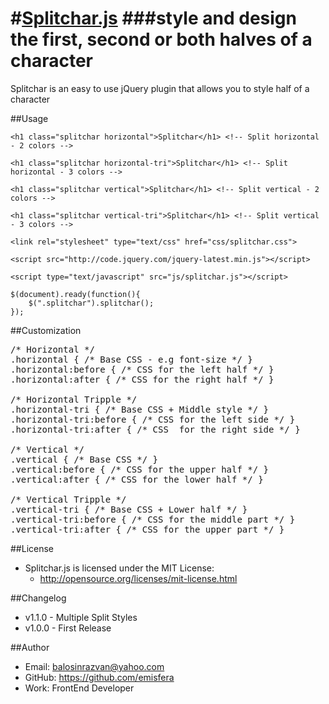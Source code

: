 #[Splitchar.js](http://emisfera.github.io/Splitchar.js/)
###style and design the first, second or both halves of a character
=========

Splitchar is an easy to use jQuery plugin that allows you to style half of a character

##Usage
<pre class="language-markup"><code>&lt;h1 class=&quot;splitchar horizontal&quot;&gt;Splitchar&lt;/h1&gt; &lt;!-- Split horizontal - 2 colors --&gt;</code></pre>
<pre class="language-markup"><code>&lt;h1 class=&quot;splitchar horizontal-tri&quot;&gt;Splitchar&lt;/h1&gt; &lt;!-- Split horizontal - 3 colors --&gt;</code></pre>
<pre class="language-markup"><code>&lt;h1 class=&quot;splitchar vertical&quot;&gt;Splitchar&lt;/h1&gt; &lt;!-- Split vertical - 2 colors --&gt;</code></pre>
<pre class="language-markup"><code>&lt;h1 class=&quot;splitchar vertical-tri&quot;&gt;Splitchar&lt;/h1&gt; &lt;!-- Split vertical - 3 colors --&gt;</code></pre>
<pre class="language-markup"><code>&lt;link rel=&quot;stylesheet&quot; type=&quot;text/css&quot; href=&quot;css/splitchar.css&quot;&gt;</code></pre>
<pre class="language-markup"><code>&lt;script src=&quot;http://code.jquery.com/jquery-latest.min.js&quot;&gt;&lt;/script&gt;</code></pre>				
<pre class="language-markup"><code>&lt;script type=&quot;text/javascript&quot; src=&quot;js/splitchar.js&quot;&gt;&lt;/script&gt;</code></pre>
<pre class="language-javascript"><code>$(document).ready(function(){
    $(".splitchar").splitchar();
});</code></pre>

##Customization
<pre class="language-markup">/* Horizontal */
.horizontal { /* Base CSS - e.g font-size */ }
.horizontal:before { /* CSS for the left half */ }
.horizontal:after { /* CSS for the right half */ }

/* Horizontal Tripple */
.horizontal-tri { /* Base CSS + Middle style */ }
.horizontal-tri:before { /* CSS for the left side */ }
.horizontal-tri:after { /* CSS  for the right side */ }

/* Vertical */
.vertical { /* Base CSS */ }
.vertical:before { /* CSS for the upper half */ }
.vertical:after { /* CSS for the lower half */ }

/* Vertical Tripple */
.vertical-tri { /* Base CSS + Lower half */ }
.vertical-tri:before { /* CSS for the middle part */ }
.vertical-tri:after { /* CSS for the upper part */ }</pre>

##License
- Splitchar.js is licensed under the MIT License:
  - http://opensource.org/licenses/mit-license.html

##Changelog
- v1.1.0 - Multiple Split Styles
- v1.0.0 - First Release

##Author
- Email: balosinrazvan@yahoo.com
- GitHub: https://github.com/emisfera
- Work: FrontEnd Developer


